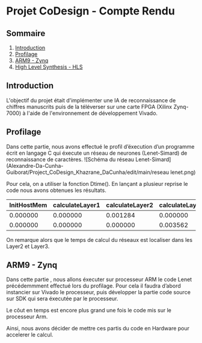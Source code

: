 
# Projet CoDesign - Compte Rendu

## Sommaire

1. [Introduction](#introduction)
2. [Profilage](#profilage)
3. [ARM9 - Zynq](#arm9---zynq)
4. [High Level Synthesis - HLS](#high-level-synthesis---hls)

## Introduction

L'objectif du projet était d'implémenter une IA de reconnaissance de chiffres manuscrits puis de la téléverser sur une carte FPGA (Xilinx Zynq-7000) à l'aide de l'environnement de développement Vivado.

## Profilage

Dans cette partie, nous avons effectué le profil d’éxecution d’un programme écrit en langage C qui éxecute un réseau de neurones (Lenet-Simard) de reconnaissance de caractères.
![Schéma du réseau Lenet-Simard](Alexandre-Da-Cunha-Guiborat/Project_CoDesign_Khazrane_DaCunha/edit/main/reseau lenet.png)

Pour cela, on a utiliser la fonction Dtime(). En lançant a plusieur reprise le code nous avons obtenues les résultats.

| InitHostMem | calculateLayer1 | calculateLayer2 | calculateLayer3 | calculateLayer4 | calculateLayer5 |
| ----------- | --------------- | --------------- | --------------- | --------------- | --------------- |
| 0.000000    | 0.000000        | 0.001284        | 0.000000        | 0.000000        | 0.000000        |
| 0.000000    | 0.000000        | 0.000000        | 0.003562        | 0.000000        | 0.000000        |


On remarque alors que le temps de calcul du réseaux est localiser dans les Layer2 et Layer3.


## ARM9 - Zynq

Dans cette partie , nous allons éxecuter sur processeur ARM le code Lenet précédemmment effectué lors du profilage.
Pour cela il faudra d’abord instancier sur Vivado le processeur, puis développer la partie code source sur SDK qui sera éxecutée par le processeur.



Le côut en temps est encore plus grand une fois le code mis sur le processeur Arm.

Ainsi, nous avons décider de mettre ces partis du code en Hardware pour accelerer le calcul.
